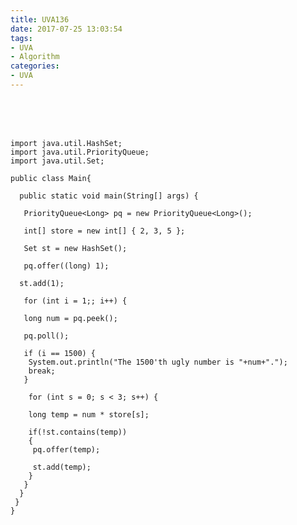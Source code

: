 ```yaml
---
title: UVA136
date: 2017-07-25 13:03:54
tags:
- UVA
- Algorithm
categories:
- UVA
---
```




 <br /> <br /> <br />

<!-- more -->


	import java.util.HashSet;
	import java.util.PriorityQueue;
	import java.util.Set;

	public class Main{

	  public static void main(String[] args) {

	   PriorityQueue<Long> pq = new PriorityQueue<Long>();

	   int[] store = new int[] { 2, 3, 5 };

	   Set st = new HashSet();

	   pq.offer((long) 1);
	  
	  st.add(1);

	   for (int i = 1;; i++) {
	   
	   long num = pq.peek();
	   
	   pq.poll();
	   
	   if (i == 1500) {
		System.out.println("The 1500'th ugly number is "+num+".");
		break;
	   }

		for (int s = 0; s < 3; s++) {
		
		long temp = num * store[s];
		
		if(!st.contains(temp))
		{
		 pq.offer(temp);
		 
		 st.add(temp);
		}
	   }
	  }
	 }
	}
</br>
